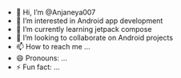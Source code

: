 - 👋 Hi, I’m @Anjaneya007
- 👀 I’m interested in Android app development 
- 🌱 I’m currently learning jetpack compose 
- 💞️ I’m looking to collaborate on Android projects 
- 📫 How to reach me ...
- 😄 Pronouns: ...
- ⚡ Fun fact: ...

<!---
Anjaneya007/Anjaneya007 is a ✨ special ✨ repository because its `README.md` (this file) appears on your GitHub profile.
You can click the Preview link to take a look at your changes.
--->
